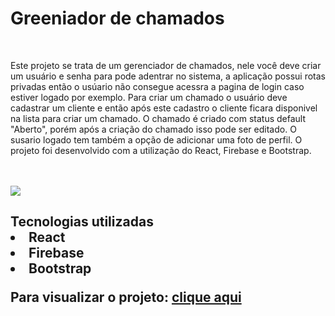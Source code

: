 <h1>Greeniador de chamados</h1>
<br>

<p>Este projeto se trata de um gerenciador de chamados, nele você deve criar um usuário e senha para pode adentrar no sistema, a aplicação possui rotas privadas então o usúario não consegue acessra a pagina de login caso estiver logado por exemplo. Para criar um chamado o usuário deve cadastrar um cliente e então após este cadastro o cliente ficara disponivel na lista para criar um chamado. O chamado é criado com status default "Aberto", porém após a criação do chamado isso pode ser editado. O susario logado tem também a opção de adicionar uma foto de perfil. O projeto foi desenvolvido com a utilização do React, Firebase e Bootstrap.</p>
<br><br>
<img src="https://i.imgur.com/eZY2LJF.png">
<br>
<h2>Tecnologias utilizadas
<li>React
<li>Firebase
<li>Bootstrap

  <p>Para visualizar o projeto: <a href="https://gerenciador-chamados.netlify.app/">clique aqui</a></p>
